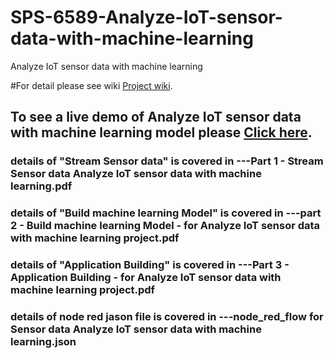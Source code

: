 # SPS-6589-Analyze-IoT-sensor-data-with-machine-learning
Analyze IoT sensor data with machine learning

#For detail please see wiki [Project wiki](_https://github.com/SmartPracticeschool/SPS-6589-Analyze-IoT-sensor-data-with-machine-learning/wiki). 



## To see a live demo of Analyze IoT sensor data with machine learning model please [Click here](https://node-red-gpayq-2020-10-01.mybluemix.net/ui). 

### details of "Stream Sensor data" is covered in ---Part 1 - Stream Sensor data Analyze IoT sensor data with machine learning.pdf
### details of "Build machine learning Model" is covered in  ---part 2 - Build machine learning Model  -  for Analyze IoT sensor data with machine learning  project.pdf
### details of "Application Building" is covered in ---Part 3 - Application Building -  for Analyze IoT sensor data with machine learning  project.pdf
### details of node red jason file is covered in ---node_red_flow for Sensor data Analyze IoT sensor data with machine learning.json
